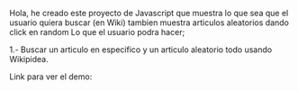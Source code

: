 Hola, he creado este proyecto de Javascript que muestra lo que sea que el usuario quiera buscar (en Wiki)
tambien muestra articulos aleatorios dando click en random 
Lo que el usuario podra hacer;

1.- Buscar un articulo en especifico y un articulo aleatorio todo usando Wikipidea.

Link para ver el demo: 